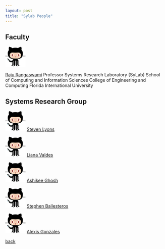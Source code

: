 ```yaml
---
layout: post
title: "Sylab People"
---
```


## Faculty

![Image](/images/octocat.png)

[Raju Rangaswami](https://users.cs.fiu.edu/~raju/WWW/) 
Professor
Systems Research Laboratory (SyLab)
School of Computing and Information Sciences
College of Engineering and Computing
Florida International University

## Systems Research Group

![Image](/images/octocat.png)
[Steven Lyons](https://users.cs.fiu.edu/~slyon001/) 

![Image](/images/octocat.png)
[Liana Valdes](https://lia54.github.io/) 

![Image](/images/octocat.png)
[Ashikee Ghosh](https://lia54.github.io/) 

![Image](/images/octocat.png)
[Stephen Ballesteros](https://lia54.github.io/) 

![Image](/images/octocat.png)
[Alexis Gonzales](https://lia54.github.io/)

[back](/)

